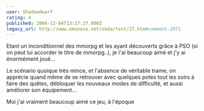 ```yaml
---
user: Shadowdwarf
rating: 4
published: 2004-12-04T13:17:27.000Z
legacy_url: http://www.emunova.net/veda/test/27.htm#comment-2071
---
```

Etant un inconditionnel des mmorpg et les ayant découverts grâce à PSO (si on peut lui accorder le titre de mmorpg..), je l'ai beaucoup aimé et j'y ai énormément joué...

Le scénario quoique très mince, et l'absence de véritable trame, on apprécie quand même de se retrouver avec quelques potes tout les soirs à faire des quêtes, débloquer les nouveaux modes de difficulté, et aussi améliorer son équipement...

Moi j'ai vraiment beaucoup aimé ce jeu, à l'époque